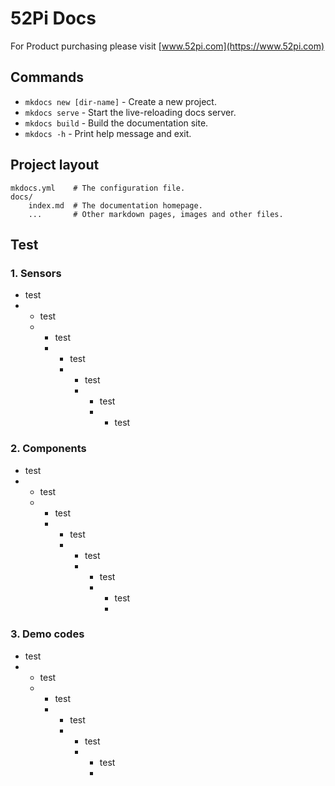 # **52Pi Docs**  
For Product purchasing please visit [www.52pi.com](https://www.52pi.com) 

## Commands

* `mkdocs new [dir-name]` - Create a new project.
* `mkdocs serve` - Start the live-reloading docs server.
* `mkdocs build` - Build the documentation site.
* `mkdocs -h` - Print help message and exit.

## Project layout

    mkdocs.yml    # The configuration file.
    docs/
        index.md  # The documentation homepage.
        ...       # Other markdown pages, images and other files.



## **Test**

### **1. Sensors** 
* test
* * test
  * * test
    * * test
      * * test
        * * test
          * * test 
### **2. Components**
* test
* * test
  * * test
    * * test
      * * test
        * * test
          * * test
            * 
### **3. Demo codes** 

* test
* * test
  * * test
    * * test
      * * test
        * * test
          * 
